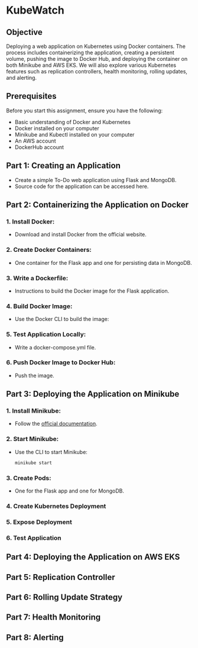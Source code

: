 # KubeWatch

## Objective

Deploying a web application on Kubernetes using Docker containers. The process includes containerizing the application, creating a persistent volume, pushing the image to Docker Hub, and deploying the container on both Minikube and AWS EKS. We will also explore various Kubernetes features such as replication controllers, health monitoring, rolling updates, and alerting.

## Prerequisites

Before you start this assignment, ensure you have the following:

- Basic understanding of Docker and Kubernetes
- Docker installed on your computer
- Minikube and Kubectl installed on your computer
- An AWS account
- DockerHub account

## Part 1: Creating an Application

- Create a simple To-Do web application using Flask and MongoDB.
- Source code for the application can be accessed here.

## Part 2: Containerizing the Application on Docker

### 1. Install Docker:
 - Download and install Docker from the official website.

### 2. Create Docker Containers:
 - One container for the Flask app and one for persisting data in MongoDB.

### 3. Write a Dockerfile:
 - Instructions to build the Docker image for the Flask application.

### 4. Build Docker Image:
 - Use the Docker CLI to build the image:

### 5. Test Application Locally:
 - Write a docker-compose.yml file.

### 6. Push Docker Image to Docker Hub:
 - Push the image.

## Part 3: Deploying the Application on Minikube

### 1. Install Minikube:
 - Follow the [official documentation](https://minikube.sigs.k8s.io/docs/start/).

### 2. Start Minikube:
 - Use the CLI to start Minikube:
   ```sh
   minikube start

### 3. Create Pods:
 - One for the Flask app and one for MongoDB.

### 4. Create Kubernetes Deployment

### 5. Expose Deployment

### 6. Test Application

## Part 4: Deploying the Application on AWS EKS

## Part 5: Replication Controller

## Part 6: Rolling Update Strategy

## Part 7: Health Monitoring

## Part 8: Alerting
